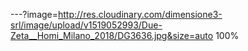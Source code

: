 ---?image=http://res.cloudinary.com/dimensione3-srl/image/upload/v1519052993/Due-Zeta__Homi_Milano_2018/DG3636.jpg&size=auto 100%